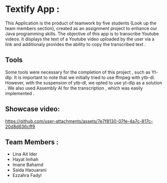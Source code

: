 # Textify App :
This Application is the product of teamwork by five students (Look up the team members section), created as an assignment project to enhance our Java programming skills. The objective of this app is to transcribe Youtube videos. it displays the text of a Youtube video uploaded by the user via a link and additionaly provides the ability to copy the transcribed text .

## Tools 
Some tools were necessary for the completion of this project , such as Yt-dlp. It is important to note that we initially tried to use ffmpeg with ytb-dl. However, with the suspension of ytb-dl, we opted to use yt-dlp as a solution . We also used Assembly AI for the transcription , which was easily implemented .


## Showcase video:
https://github.com/user-attachments/assets/7e7f8130-07fe-4a7c-817c-20d8d636cff9

## Team Members :
- Lina Ait Ider
- Hayat Imhah
- Imane Bahamd
- Saida Haouarani
- Ezzahra Fadyl
